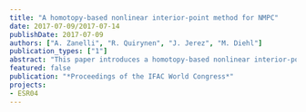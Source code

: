 ```yaml
---
title: "A homotopy-based nonlinear interior-point method for NMPC"
date: 2017-07-09/2017-07-14
publishDate: 2017-07-09
authors: ["A. Zanelli", "R. Quirynen", "J. Jerez", "M. Diehl"]
publication_types: ["1"]
abstract: "This paper introduces a homotopy-based nonlinear interior-point method that can exploit warm-starts for an efficient real-time implementation of nonlinear model predictive control (NMPC). The algorithm performs a homotopy on a tightened problem with a fixed value of the barrier parameter during which the initial state is changed gradually. Once an approximate solution to the tightened problem is obtained, a second homotopy is performed that shrinks the barrier parameter in order to compute a solution to the original problem. Theoretical results are presented on the local convergence, which provide a second order contraction estimate for both phases of the algorithm. In order to assess the potential of the proposed scheme, it has been implemented in the software package FORCES NLP. Its performance on a non-trivial NMPC case study is shown, where a speedup of up to one order of magnitude is obtained."
featured: false
publication: "*Proceedings of the IFAC World Congress*"
projects:
- ESR04
---
```


